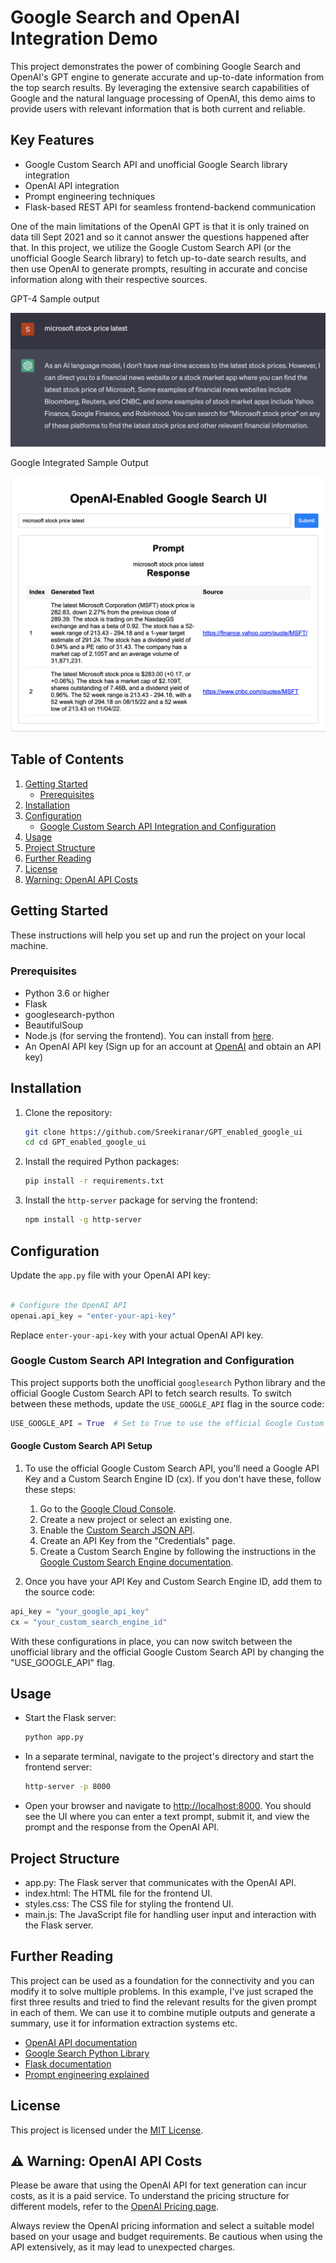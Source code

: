 # Google Search and OpenAI Integration Demo

This project demonstrates the power of combining Google Search and OpenAI's GPT engine to generate accurate and up-to-date information from the top search results. By leveraging the extensive search capabilities of Google and the natural language processing of OpenAI, this demo aims to provide users with relevant information that is both current and reliable.

## Key Features

- Google Custom Search API and unofficial Google Search library integration
- OpenAI API integration
- Prompt engineering techniques
- Flask-based REST API for seamless frontend-backend communication

One of the main limitations of the OpenAI GPT is that it is only trained on data till Sept 2021 and so it cannot answer the questions happened after that. In this project, we utilize the Google Custom Search API (or the unofficial Google Search library) to fetch up-to-date search results, and then use OpenAI to generate prompts, resulting in accurate and concise information along with their respective sources.

GPT-4 Sample output

![GPT-4 Sample output](gpt4_output.jpg)

Google Integrated Sample Output

![GPT3.5 integrated with Google Sample ouput](new_ui_out.jpg)

## Table of Contents

1. [Getting Started](#getting-started)
    - [Prerequisites](#prerequisites)
2. [Installation](#installation)
3. [Configuration](#configuration)
    - [Google Custom Search API Integration and Configuration](#google-custom-search-api-integration-and-configuration)
4. [Usage](#usage)
5. [Project Structure](#project-structure)
6. [Further Reading](#further-reading)
7. [License](#license)
8. [Warning: OpenAI API Costs](#warning-openai-api-costs)

## Getting Started

These instructions will help you set up and run the project on your local machine.

### Prerequisites

- Python 3.6 or higher
- Flask
- googlesearch-python
- BeautifulSoup
- Node.js (for serving the frontend). You can install from [here](https://nodejs.org/en/download/).
- An OpenAI API key (Sign up for an account at [OpenAI](https://beta.openai.com/signup/) and obtain an API key)

## Installation

1. Clone the repository:

    ```bash
    git clone https://github.com/Sreekiranar/GPT_enabled_google_ui
    cd cd GPT_enabled_google_ui
    ```

2. Install the required Python packages:

    ```bash
    pip install -r requirements.txt
    ```

3. Install the `http-server` package for serving the frontend:

    ```bash
    npm install -g http-server
    ```

## Configuration

Update the `app.py` file with your OpenAI API key:

```python

# Configure the OpenAI API
openai.api_key = "enter-your-api-key"
```

Replace `enter-your-api-key` with your actual OpenAI API key.

### Google Custom Search API Integration and Configuration

This project supports both the unofficial `googlesearch` Python library and the official Google Custom Search API to fetch search results. To switch between these methods, update the `USE_GOOGLE_API` flag in the source code:

```python
USE_GOOGLE_API = True  # Set to True to use the official Google Custom Search API; set to False to use the unofficial library
```

#### Google Custom Search API Setup

1. To use the official Google Custom Search API, you'll need a Google API Key and a Custom Search Engine ID (cx). If you don't have these, follow these steps:

    1. Go to the [Google Cloud Console](https://console.cloud.google.com/).
    2. Create a new project or select an existing one.
    3. Enable the [Custom Search JSON API](https://console.cloud.google.com/apis/library/customsearch.googleapis.com).
    4. Create an API Key from the "Credentials" page.
    5. Create a Custom Search Engine by following the instructions in the [Google Custom Search Engine documentation](https://developers.google.com/custom-search/docs/tutorial/creatingcse).

2. Once you have your API Key and Custom Search Engine ID, add them to the source code:

```python
api_key = "your_google_api_key"
cx = "your_custom_search_engine_id"
```

With these configurations in place, you can now switch between the unofficial library and the official Google Custom Search API by changing the "USE_GOOGLE_API" flag.

## Usage

- Start the Flask server:

    ```python
    python app.py
    ```

- In a separate terminal, navigate to the project's directory and start the frontend server:

    ```bash
    http-server -p 8000
    ```

- Open your browser and navigate to <http://localhost:8000>. You should see the UI where you can enter a text prompt, submit it, and view the prompt and the response from the OpenAI API.

## Project Structure

- app.py: The Flask server that communicates with the OpenAI API.
- index.html: The HTML file for the frontend UI.
- styles.css: The CSS file for styling the frontend UI.
- main.js: The JavaScript file for handling user input and interaction with the Flask server.

## Further Reading

This project can be used as a foundation for the connectivity and you can modify it to solve multiple problems. In this example, I've just scraped the first three results and tried to find the relevant results for the given prompt in each of them. We can use it to combine mutiple outputs and generate a summary, use it for information extraction systems etc.  

- [OpenAI API documentation](https://beta.openai.com/docs/)
- [Google Search Python Library](https://github.com/Nv7-GitHub/googlesearch-python)
- [Flask documentation](https://flask.palletsprojects.com/en/2.1.x/)
- [Prompt engineering explained](https://platform.openai.com/docs/guides/prompting)

## License

This project is licensed under the [MIT License](https://opensource.org/license/mit/).

## ⚠️ Warning: OpenAI API Costs

Please be aware that using the OpenAI API for text generation can incur costs, as it is a paid service. To understand the pricing structure for different models, refer to the [OpenAI Pricing page](https://openai.com/pricing).

Always review the OpenAI pricing information and select a suitable model based on your usage and budget requirements. Be cautious when using the API extensively, as it may lead to unexpected charges.
